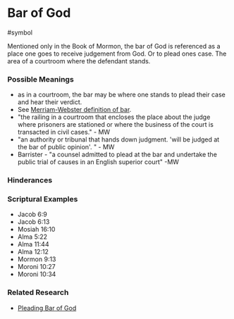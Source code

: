 # Bar of God
#symbol 

Mentioned only in the Book of Mormon, the bar of God is referenced as a place one goes to receive judgement from God. Or to plead ones case. The area of a courtroom where the defendant stands.


### Possible Meanings
- as in a courtroom, the bar may be where one stands to plead their case and hear their verdict.
-  See [Merriam-Webster definition of bar](https://www.merriam-webster.com/dictionary/bar). 
- "the railing in a courtroom that encloses the place about the judge where prisoners are stationed or where the business of the court is transacted in civil cases." - MW
- "an authority or tribunal that hands down judgment. 'will be judged at the bar of public opinion'. " - MW
- Barrister - "a counsel admitted to plead at the bar and undertake the public trial of causes in an English superior court" -MW

### Hinderances

### Scriptural Examples
- Jacob 6:9
- Jacob 6:13
- Mosiah 16:10
- Alma 5:22
- Alma 11:44
- Alma 12:12
- Mormon 9:13
- Moroni 10:27
- Moroni 10:34

### Related Research
- [Pleading Bar of God](/Reference-Material/Pleading%20Bar%20of%20God)

